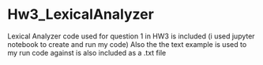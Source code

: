 # Hw3_LexicalAnalyzer

Lexical Analyzer code used for question 1 in HW3 is included (i used jupyter notebook to create and run my code) 
Also the the text example is used to my run code against is also included as a .txt file
